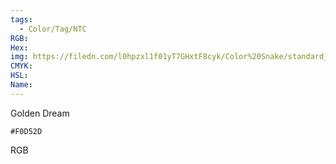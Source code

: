 ```yaml
---
tags:
  - Color/Tag/NTC
RGB:
Hex:
img: https://filedn.com/l0hpzxl1f01yT7GHxtF8cyk/Color%20Snake/standard_csv_to_svg//F0D52D.svg
CMYK:
HSL:
Name:
---
```

Golden Dream
```palette
#F0D52D
```
RGB
